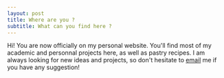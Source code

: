 ```yaml
---
layout: post
title: Where are you ?
subtitle: What can you find here ?
---
```


Hi! You are now officially on my personal website. You'll find most of my academic and personnal projects here, as well as pastry recipes. I am always looking for new ideas and projects, so don't hesitate to [email](alexandre.lutt@eleves.enpc.fr) me if you have any suggestion!
